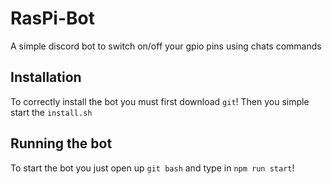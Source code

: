 # RasPi-Bot
A simple discord bot to switch on/off your gpio pins using chats commands

## Installation
To correctly install the bot you must first download ```git```! Then you simple start the ```install.sh```

## Running the bot
To start the bot you just open up ```git bash``` and type in ```npm run start```!
